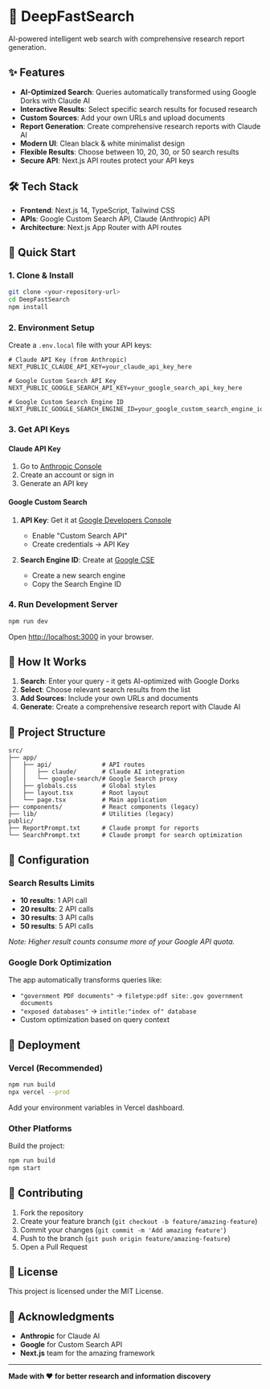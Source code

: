 # 🚀 DeepFastSearch

AI-powered intelligent web search with comprehensive research report generation.

## ✨ Features

- **AI-Optimized Search**: Queries automatically transformed using Google Dorks with Claude AI
- **Interactive Results**: Select specific search results for focused research
- **Custom Sources**: Add your own URLs and upload documents
- **Report Generation**: Create comprehensive research reports with Claude AI
- **Modern UI**: Clean black & white minimalist design
- **Flexible Results**: Choose between 10, 20, 30, or 50 search results
- **Secure API**: Next.js API routes protect your API keys

## 🛠️ Tech Stack

- **Frontend**: Next.js 14, TypeScript, Tailwind CSS
- **APIs**: Google Custom Search API, Claude (Anthropic) API
- **Architecture**: Next.js App Router with API routes

## 🚀 Quick Start

### 1. Clone & Install

```bash
git clone <your-repository-url>
cd DeepFastSearch
npm install
```

### 2. Environment Setup

Create a `.env.local` file with your API keys:

```env
# Claude API Key (from Anthropic)
NEXT_PUBLIC_CLAUDE_API_KEY=your_claude_api_key_here

# Google Custom Search API Key
NEXT_PUBLIC_GOOGLE_SEARCH_API_KEY=your_google_search_api_key_here

# Google Custom Search Engine ID
NEXT_PUBLIC_GOOGLE_SEARCH_ENGINE_ID=your_google_custom_search_engine_id_here
```

### 3. Get API Keys

#### Claude API Key
1. Go to [Anthropic Console](https://console.anthropic.com/)
2. Create an account or sign in
3. Generate an API key

#### Google Custom Search
1. **API Key**: Get it at [Google Developers Console](https://console.developers.google.com/)
   - Enable "Custom Search API"
   - Create credentials → API Key

2. **Search Engine ID**: Create at [Google CSE](https://cse.google.com/cse/)
   - Create a new search engine
   - Copy the Search Engine ID

### 4. Run Development Server

```bash
npm run dev
```

Open [http://localhost:3000](http://localhost:3000) in your browser.

## 🎯 How It Works

1. **Search**: Enter your query - it gets AI-optimized with Google Dorks
2. **Select**: Choose relevant search results from the list
3. **Add Sources**: Include your own URLs and documents
4. **Generate**: Create a comprehensive research report with Claude AI

## 📁 Project Structure

```
src/
├── app/
│   ├── api/              # API routes
│   │   ├── claude/       # Claude AI integration
│   │   └── google-search/# Google Search proxy
│   ├── globals.css       # Global styles
│   ├── layout.tsx        # Root layout
│   └── page.tsx          # Main application
├── components/           # React components (legacy)
├── lib/                  # Utilities (legacy)
public/
├── ReportPrompt.txt      # Claude prompt for reports
└── SearchPrompt.txt      # Claude prompt for search optimization
```

## 🔧 Configuration

### Search Results Limits
- **10 results**: 1 API call
- **20 results**: 2 API calls  
- **30 results**: 3 API calls
- **50 results**: 5 API calls

*Note: Higher result counts consume more of your Google API quota.*

### Google Dork Optimization
The app automatically transforms queries like:
- `"government PDF documents"` → `filetype:pdf site:.gov government documents`
- `"exposed databases"` → `intitle:"index of" database`
- Custom optimization based on query context

## 🚀 Deployment

### Vercel (Recommended)

```bash
npm run build
npx vercel --prod
```

Add your environment variables in Vercel dashboard.

### Other Platforms

Build the project:

```bash
npm run build
npm start
```

## 🤝 Contributing

1. Fork the repository
2. Create your feature branch (`git checkout -b feature/amazing-feature`)
3. Commit your changes (`git commit -m 'Add amazing feature'`)
4. Push to the branch (`git push origin feature/amazing-feature`)
5. Open a Pull Request

## 📄 License

This project is licensed under the MIT License.

## 🙏 Acknowledgments

- **Anthropic** for Claude AI
- **Google** for Custom Search API
- **Next.js** team for the amazing framework

---

**Made with ❤️ for better research and information discovery** 